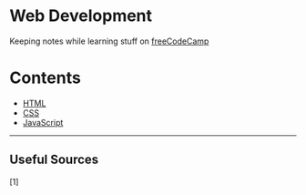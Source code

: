 # Web Development

Keeping notes while learning stuff on [freeCodeCamp](https://www.freecodecamp.org/learn/)

Contents
=======================

* [HTML]()
* [CSS]()
* [JavaScript]()

----

## Useful Sources

[1] 